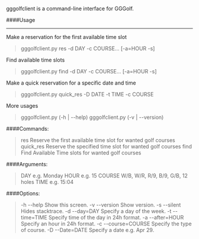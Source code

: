 gggolfclient is a command-line interface for GGGolf.

####Usage
___
Make a reservation for the first available time slot
> gggolfclient.py res -d DAY -c COURSE... [-a=HOUR -s]


Find available time slots
> gggolfclient.py find -d DAY -c COURSE... [-a=HOUR -s]


Make a quick reservation for a specific date and time
> gggolfclient.py quick_res -D DATE -t TIME -c COURSE


More usages
> gggolfclient.py (-h | --help)
> gggolfclient.py (-v | --version)


####Commands:
>  res                 Reserve the first available time slot for wanted golf courses
>  quick_res           Reserve the specified time slot for wanted golf courses
>  find                Find Available Time slots for wanted golf courses

####Arguments:
>  DAY                 e.g. Monday
>  HOUR                e.g. 15
>  COURSE              W/B, W/R, R/9, B/9, G/B, 12 holes
>  TIME                e.g. 15:04

####Options:
>  -h --help           Show this screen.
>  -v --version        Show version.
>  -s --silent         Hides stacktrace.
>  -d --day=DAY        Specify a day of the week.
>  -t --time=TIME      Specify time of the day in 24h format.
>  -a --after=HOUR     Specify an hour in 24h format.
>  -c --course=COURSE  Specify the type of course.
>  -D --Date=DATE      Specify a date e.g. Apr 29.
